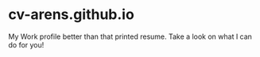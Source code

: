 # cv-arens.github.io
My Work profile better than that printed resume. Take a look on what I can do for you!
